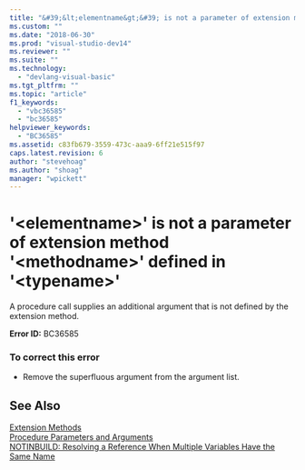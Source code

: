 ```yaml
---
title: "&#39;&lt;elementname&gt;&#39; is not a parameter of extension method &#39;&lt;methodname&gt;&#39; defined in &#39;&lt;typename&gt;&#39; | Microsoft Docs"
ms.custom: ""
ms.date: "2018-06-30"
ms.prod: "visual-studio-dev14"
ms.reviewer: ""
ms.suite: ""
ms.technology: 
  - "devlang-visual-basic"
ms.tgt_pltfrm: ""
ms.topic: "article"
f1_keywords: 
  - "vbc36585"
  - "bc36585"
helpviewer_keywords: 
  - "BC36585"
ms.assetid: c83fb679-3559-473c-aaa9-6ff21e515f97
caps.latest.revision: 6
author: "stevehoag"
ms.author: "shoag"
manager: "wpickett"
---
```

# &#39;&lt;elementname&gt;&#39; is not a parameter of extension method &#39;&lt;methodname&gt;&#39; defined in &#39;&lt;typename&gt;&#39;
A procedure call supplies an additional argument that is not defined by the extension method.  
  
 **Error ID:** BC36585  
  
### To correct this error  
  
-   Remove the superfluous argument from the argument list.  
  
## See Also  
 [Extension Methods](http://msdn.microsoft.com/library/b8020aae-374d-46a9-bcb7-8cc2390b93b6)   
 [Procedure Parameters and Arguments](http://msdn.microsoft.com/library/ff275aff-aa13-40df-bd4c-63486db8c1e9)   
 [NOTINBUILD: Resolving a Reference When Multiple Variables Have the Same Name](http://msdn.microsoft.com/en-us/9601e39f-1911-44e1-ace5-3f6e090408b9)